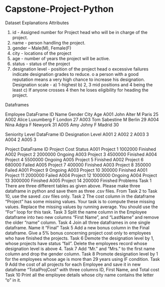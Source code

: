 # Capstone-Project-Python

Dataset Explanations
Attributes
1) id - Assigned number for Project head who will be in charge of the
project.
2) name - person handling the project.
3) gender – Male(M), Female(F)
4) city - locations of the project
5) age - number of years the project will be active.
6) status - status of the project
7) designation level - position of the project head
o excessive failures indicate designation grades to reduce.
o a person with a good reputation means a very high chance to
increase his designation.
Designation scale -
a) 1-highest
b) 2, 3 mid positions and 4 being the least
c) If anyone crosses 4 then he loses eligibility
for heading the project.

Dataframes

Employee DataFrame
ID Name Gender City Age
A001 John Alter M Paris 25
A002 Alice 
Luxumberg F London 27
A003 Tom 
Sabestine M Berlin 29
A004 Nina Adgra F Newyork 31
A005 Amy Johny F Madrid 30

Seniority Level DataFrame
ID Designation Level
A001 2
A002 2
A003 3
A004 2
A005 3

Project DataFrame
ID Project Cost Status
A001 Project 1 1002000 Finished
A002 Project 2 2000000 Ongoing
A003 Project 3 4500000 Finished
A004 Project 4 5500000 Ongoing
A005 Project 5 Finished
A002 Project 6 680000 Failed
A005 Project 7 400000 Finished
A003 Project 8 350000 Failed
A001 Project 9 Ongoing
A003 Project 10 300000 Finished
A001 Project 11 2000000 Failed
A004 Project 12 1000000 Ongoing
A004 Project 13 3000000 Finished
A005 Project 14 200000 Finished
Problems
Task 1
There are three different tables as given above. Please make three dataframe in python
and save them as three .csv files. From Task 2 to Task 10, use the saved .csv files only.
Task 2
The cost column in the dataframe “Project” has some missing values. Your task is to
compute these missing values. Replace the missing values by running average. You
should use the “For” loop for this task.
Task 3
Split the name column in the Employee dataframe into two new columns “First Name”,
and “LastName” and remove the older “name” column.
Task 4
Join all three dataframes in one single dataframe. Name it “Final”
Task 5
Add a new bonus column in the Final dataframe. Give a 5% bonus concerning project 
cost only to employees who have finished the projects.
Task 6
Demote the designation level by 1, whose projects have status “fail”. Delete the
employees record whose designation level is above 4.
Task 7
Add “Mr.” and “Mrs.” to the first name column and drop the gender column.
Task 8
Promote designation level by 1 for the employees whose age is more than 29 years using
IF condition.
Task 9
Add the cost of all projects for each Employee and save it in new dataframe
“TotalProjCost” with three columns ID, First Name, and Total cost
Task 10
Print all the employee details whose city name contains the letter “o” in it.
